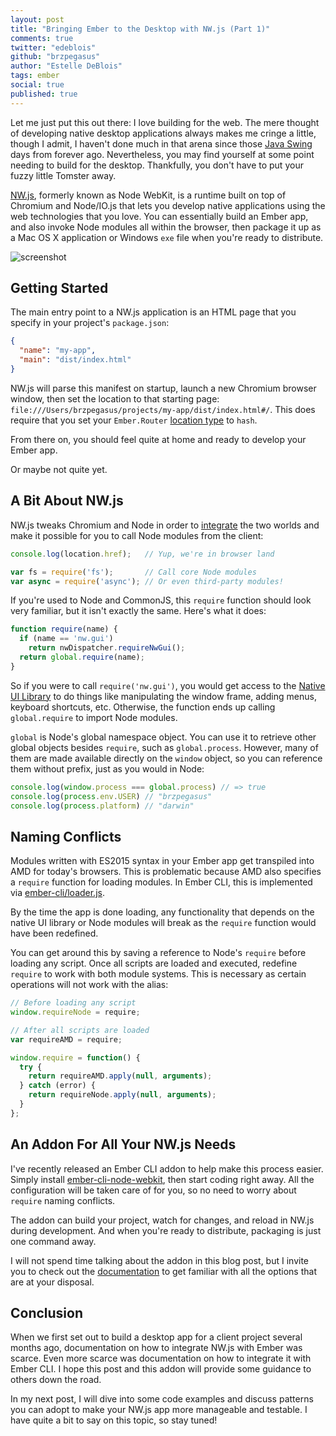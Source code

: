 ```yaml
---
layout: post
title: "Bringing Ember to the Desktop with NW.js (Part 1)"
comments: true
twitter: "edeblois"
github: "brzpegasus"
author: "Estelle DeBlois"
tags: ember
social: true
published: true
---
```


Let me just put this out there: I love building for the web. The mere
thought of developing native desktop applications always makes me cringe
a little, though I admit, I haven't done much in that arena since those
[Java Swing](http://en.wikipedia.org/wiki/Swing_%28Java%29) days from forever ago.
Nevertheless, you may find yourself at some point needing to build for the desktop.
Thankfully, you don't have to put your fuzzy little Tomster away.

[NW.js](https://github.com/nwjs/nw.js), formerly known as Node WebKit, is a runtime
built on top of Chromium and Node/IO.js that lets you develop native applications
using the web technologies that you love. You can essentially build an Ember app, and
also invoke Node modules all within the browser, then package it up as
a Mac OS X application or Windows `exe` file when you're ready to distribute.

![screenshot](https://cloud.githubusercontent.com/assets/1691398/6768192/536a6fde-d033-11e4-9375-e2f506c1c8c7.png)

## Getting Started

The main entry point to a NW.js application is an HTML page that you
specify in your project's `package.json`:

```json
{
  "name": "my-app",
  "main": "dist/index.html"
}
```

NW.js will parse this manifest on startup, launch a new Chromium browser
window, then set the location to that starting page:
`file:///Users/brzpegasus/projects/my-app/dist/index.html#/`.
This does require that you set your `Ember.Router`
[location type](http://emberjs.com/api/classes/Ember.Location.html) to `hash`.

From there on, you should feel quite at home and ready to develop your Ember app.

Or maybe not quite yet.

## A Bit About NW.js

NW.js tweaks Chromium and Node in order to
[integrate](https://github.com/nwjs/nw.js/wiki/How-node.js-is-integrated-with-chromium)
the two worlds and make it possible for you to call Node modules from the client:

```javascript
console.log(location.href);   // Yup, we're in browser land

var fs = require('fs');       // Call core Node modules
var async = require('async'); // Or even third-party modules!
```

If you're used to Node and CommonJS, this `require` function should look very
familiar, but it isn't exactly the same. Here's what it does:

```javascript
function require(name) {
  if (name == 'nw.gui')
    return nwDispatcher.requireNwGui();
  return global.require(name);
}
```

So if you were to call `require('nw.gui')`, you would get access to the
[Native UI Library](https://github.com/nwjs/nw.js/wiki/Native-UI-API-Manual)
to do things like manipulating the window frame, adding menus, keyboard shortcuts, etc.
Otherwise, the function ends up calling `global.require` to import Node modules.

`global` is Node's global namespace object. You can use it to retrieve
other global objects besides `require`, such as `global.process`.
However, many of them are made available directly on the `window` object, so you can
reference them without prefix, just as you would in Node:

```javascript
console.log(window.process === global.process) // => true
console.log(process.env.USER) // "brzpegasus"
console.log(process.platform) // "darwin"
```

## Naming Conflicts

Modules written with ES2015 syntax in your Ember app get transpiled into
AMD for today's browsers. This is problematic because AMD also specifies a
`require` function for loading modules. In Ember CLI, this is implemented via
[ember-cli/loader.js](https://github.com/ember-cli/loader.js).

By the time the app is done loading, any functionality that depends on
the native UI library or Node modules will break as the `require`
function would have been redefined.

You can get around this by saving a reference to Node's `require` before loading
any script. Once all scripts are loaded and executed, redefine `require`
to work with both module systems. This is necessary as certain operations
will not work with the alias:

```javascript
// Before loading any script
window.requireNode = require;

// After all scripts are loaded
var requireAMD = require;

window.require = function() {
  try {
    return requireAMD.apply(null, arguments);
  } catch (error) {
    return requireNode.apply(null, arguments);
  }
};
```

## An Addon For All Your NW.js Needs

I've recently released an Ember CLI addon to help make this process
easier. Simply install [ember-cli-node-webkit](https://github.com/brzpegasus/ember-cli-node-webkit),
then start coding right away. All the configuration will be taken care
of for you, so no need to worry about `require` naming conflicts.

The addon can build your project, watch for changes, and reload in NW.js
during development. And when you're ready to distribute, packaging is just
one command away.

I will not spend time talking about the addon in this blog post, but I
invite you to check out the [documentation](https://github.com/brzpegasus/ember-cli-node-webkit/blob/master/README.md)
to get familiar with all the options that are at your disposal.

## Conclusion

When we first set out to build a desktop app for a client project several months ago,
documentation on how to integrate NW.js with Ember was scarce. Even more
scarce was documentation on how to integrate it with Ember CLI. I hope
this post and this addon will provide some guidance to others down the
road.

In my next post, I will dive into some code examples and discuss patterns
you can adopt to make your NW.js app more manageable and testable.
I have quite a bit to say on this topic, so stay tuned!
